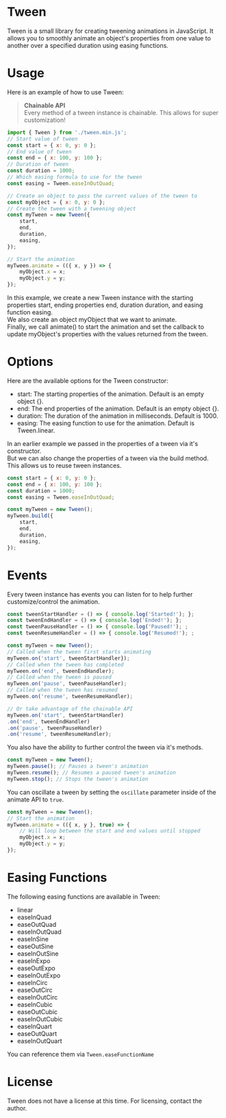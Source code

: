# Tween
Tween is a small library for creating tweening animations in JavaScript. It allows you to smoothly animate an object's properties from one value to another over a specified duration using easing functions.

# Usage
Here is an example of how to use Tween:

> **Chainable API**  
> Every method of a tween instance is chainable. This allows for super customization!

```js
import { Tween } from './tween.min.js';
// Start value of tween
const start = { x: 0, y: 0 };
// End value of tween
const end = { x: 100, y: 100 };
// Duration of tween
const duration = 1000;
// Which easing formula to use for the tween
const easing = Tween.easeInOutQuad;

// Create an object to pass the current values of the tween to
const myObject = { x: 0, y: 0 };
// Create the tween with a tweening object
const myTween = new Tween({
    start,
    end,
    duration,
    easing,
});

// Start the animation
myTween.animate = (({ x, y }) => {
    myObject.x = x;
    myObject.y = y;
});
```

In this example, we create a new Tween instance with the starting properties start, ending properties end, duration duration, and easing function easing.  
We also create an object myObject that we want to animate.  
Finally, we call animate() to start the animation and set the callback to update myObject's properties with the values returned from the tween.

# Options
Here are the available options for the Tween constructor:

- start: The starting properties of the animation. Default is an empty object {}.  
- end: The end properties of the animation. Default is an empty object {}.  
- duration: The duration of the animation in milliseconds. Default is 1000.  
- easing: The easing function to use for the animation. Default is Tween.linear.  

In an earlier example we passed in the properties of a tween via it's constructor.  
But we can also change the properties of a tween via the build method.  
This allows us to reuse tween instances.
```js
const start = { x: 0, y: 0 };
const end = { x: 100, y: 100 };
const duration = 1000;
const easing = Tween.easeInOutQuad;

const myTween = new Tween();
myTween.build({
    start,
    end,
    duration,
    easing,
});
```

# Events
Every tween instance has events you can listen for to help further customize/control the animation.

```js
const tweenStartHandler = () => { console.log('Started!'); };
const tweenEndHandler = () => { console.log('Ended!'); };
const tweenPauseHandler = () => { console.log('Paused!'); ;
const tweenResumeHandler = () => { console.log('Resumed!'); ;

const myTween = new Tween();
// Called when the tween first starts animating
myTween.on('start', tweenStartHandler});
// Called when the tween has completed
myTween.on('end', tweenEndHandler);
// Called when the tween is paused
myTween.on('pause', tweenPauseHandler);
// Called when the tween has resumed
myTween.on('resume', tweenResumeHandler);

// Or take advantage of the chainable API
myTween.on('start', tweenStartHandler)
.on('end', tweenEndHandler)
.on('pause', tweenPauseHandler)
.on('resume', tweenResumeHandler);
```

You also have the ability to further control the tween via it's methods.
```js
const myTween = new Tween();
myTween.pause(); // Pauses a tween's animation
myTween.resume(); // Resumes a paused tween's animation
myTween.stop(); // Stops the tween's animation
```

You can oscillate a tween by setting the `oscillate` parameter inside of the animate API to `true`.
```js
const myTween = new Tween();
// Start the animation
myTween.animate = (({ x, y }, true) => {
    // Will loop between the start and end values until stopped
    myObject.x = x;
    myObject.y = y;
});
```

# Easing Functions
The following easing functions are available in Tween:

- linear  
- easeInQuad  
- easeOutQuad  
- easeInOutQuad  
- easeInSine  
- easeOutSine  
- easeInOutSine  
- easeInExpo  
- easeOutExpo  
- easeInOutExpo  
- easeInCirc  
- easeOutCirc  
- easeInOutCirc  
- easeInCubic  
- easeOutCubic  
- easeInOutCubic  
- easeInQuart  
- easeOutQuart  
- easeInOutQuart  

You can reference them via `Tween.easeFunctionName`
# License
Tween does not have a license at this time. For licensing, contact the author.